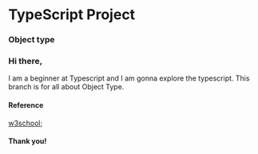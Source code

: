 # TypeScript Project
### Object type
### Hi there,
I am a beginner at Typescript and I am gonna explore the typescript.
This branch is for all about Object Type.

#### Reference
[w3school](https://www.w3schools.com/typescript/typescript_object_types.php);

#### Thank you!

